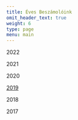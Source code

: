 ```yaml
---
title: Éves Beszámolóink
omit_header_text: true
weight: 6
type: page
menu: main
---
```


2022

2021

2020

[2019](/animalpolice/files/2019.pdf)

2018

2017
